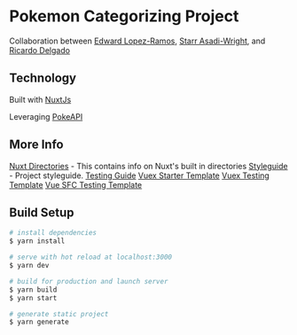 # Pokemon Categorizing Project

Collaboration between [Edward Lopez-Ramos](https://github.com/edlopez000/), [Starr Asadi-Wright](https://github.com/ellisaw), and [Ricardo Delgado](https://github.com/rdelga80)

## Technology

Built with [NuxtJs](https://nuxtjs.org)

Leveraging [PokeAPI](https://pokeapi.co/)

## More Info

[Nuxt Directories](./NUXT_DIRS.md) - This contains info on Nuxt's built in directories
[Styleguide](./STYLEGUIDE.md) - Project styleguide.
[Testing Guide](./test/TESTING_GUIDE.md)
[Vuex Starter Template](./templates/vuex.js)
[Vuex Testing Template](./templates/vuex-test.js)
[Vue SFC Testing Template](./templates/vue-test.js)

## Build Setup

```bash
# install dependencies
$ yarn install

# serve with hot reload at localhost:3000
$ yarn dev

# build for production and launch server
$ yarn build
$ yarn start

# generate static project
$ yarn generate
```
